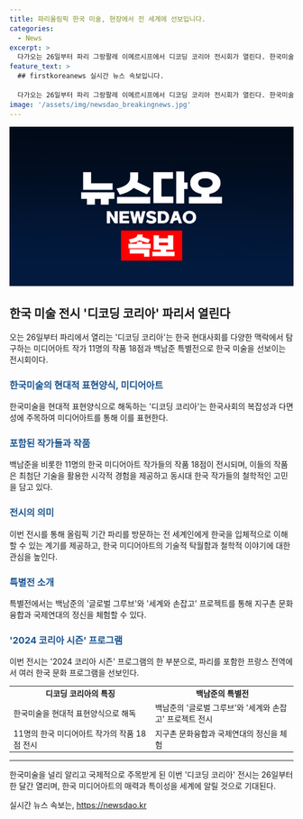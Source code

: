 ```yaml
---
title: 파리올림픽 한국 미술, 현장에서 전 세계에 선보입니다.
categories:
  - News
excerpt: >
  다가오는 26일부터 파리 그랑팔레 이메르시프에서 디코딩 코리아 전시회가 열린다. 한국미술을 현대적 표현양식인 미디어아트로 소개하며, 11명의 작가의 18점 작품이 전시된다. 백남준 특별전도 예정되어 있어, 한국의 다양성과 국제 연대의 중요성을 강조한다. 이번 전시를 통해 올림픽 기간 파리를 찾은 전 세계인에게 한국을 입체적으로 이해할 수 있는 계기를 제공할 것으로 기대된다. 또한, 2024 코리아 시즌 프로그램의 하나로 소개되며, 미디어아트의 선두주자들의 작품을 통해 한국의 현대사회를 탐구한다.
feature_text: >
  ## firstkoreanews 실시간 뉴스 속보입니다.

  다가오는 26일부터 파리 그랑팔레 이메르시프에서 디코딩 코리아 전시회가 열린다. 한국미술을 현대적 표현양식인 미디어아트로 소개하며, 11명의 작가의 18점 작품이 전시된다. 백남준 특별전도 예정되어 있어, 한국의 다양성과 국제 연대의 중요성을 강조한다. 이번 전시를 통해 올림픽 기간 파리를 찾은 전 세계인에게 한국을 입체적으로 이해할 수 있는 계기를 제공할 것으로 기대된다. 또한, 2024 코리아 시즌 프로그램의 하나로 소개되며, 미디어아트의 선두주자들의 작품을 통해 한국의 현대사회를 탐구한다.
image: '/assets/img/newsdao_breakingnews.jpg'
---
```


<p><img src="/assets/img/newsdao_breakingnews.jpg" alt="firstkoreanews 속보" /></p>

<h2 data-ke-size="size26">한국 미술 전시 '디코딩 코리아' 파리서 열린다</h2>

<p data-ke-size="size16">오는 26일부터 파리에서 열리는 '디코딩 코리아'는 한국 현대사회를 다양한 맥락에서 탐구하는 미디어아트 작가 11명의 작품 18점과 백남준 특별전으로 한국 미술을 선보이는 전시회이다.</p>

<h3><b><span style="color: #1a5490;">한국미술의 현대적 표현양식, 미디어아트</span></b></h3>

<p data-ke-size="size16">한국미술을 현대적 표현양식으로 해독하는 '디코딩 코리아'는 한국사회의 복잡성과 다면성에 주목하여 미디어아트를 통해 이를 표현한다.</p>

<h3><b><span style="color: #1a5490;">포함된 작가들과 작품</span></b></h3>

<p data-ke-size="size16">백남준을 비롯한 11명의 한국 미디어아트 작가들의 작품 18점이 전시되며, 이들의 작품은 최첨단 기술을 활용한 시각적 경험을 제공하고 동시대 한국 작가들의 철학적인 고민을 담고 있다.</p>

<h3><b><span style="color: #1a5490;">전시의 의미</span></b></h3>

<p data-ke-size="size16">이번 전시를 통해 올림픽 기간 파리를 방문하는 전 세계인에게 한국을 입체적으로 이해할 수 있는 계기를 제공하고, 한국 미디어아트의 기술적 탁월함과 철학적 이야기에 대한 관심을 높인다.</p>

<h3><b><span style="color: #1a5490;">특별전 소개</span></b></h3>

<p data-ke-size="size16">특별전에서는 백남준의 '글로벌 그루브'와 '세계와 손잡고' 프로젝트를 통해 지구촌 문화융합과 국제연대의 정신을 체험할 수 있다.</p>

<h3><b><span style="color: #1a5490;">'2024 코리아 시즌' 프로그램</span></b></h3>

<p data-ke-size="size16">이번 전시는 '2024 코리아 시즌' 프로그램의 한 부분으로, 파리를 포함한 프랑스 전역에서 여러 한국 문화 프로그램을 선보인다.</p>

<table>
  <colgroup>
    <col width="273" />
    <col width="273" />
  </colgroup>
  <tbody>
    <tr>
      <td style="text-align: center; height: 17px;"><b>디코딩 코리아의 특징</b></td>
      <td style="text-align: center; height: 17px;"><b>백남준의 특별전</b></td>
    </tr>
    <tr>
      <td>한국미술을 현대적 표현양식으로 해독</td>
      <td>백남준의 '글로벌 그루브'와 '세계와 손잡고' 프로젝트 전시</td>
    </tr>
    <tr>
      <td>11명의 한국 미디어아트 작가의 작품 18점 전시</td>
      <td>지구촌 문화융합과 국제연대의 정신을 체험</td>
    </tr>
  </tbody>
</table>

<hr />

<p data-ke-size="size16">한국미술을 널리 알리고 국제적으로 주목받게 된 이번 '디코딩 코리아' 전시는 26일부터 한 달간 열리며, 한국 미디어아트의 매력과 특이성을 세계에 알릴 것으로 기대된다.</p>
실시간 뉴스 속보는, <a href="https://newsdao.kr" rel="dofollow">https://newsdao.kr</a>


